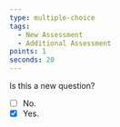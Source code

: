 ```yaml
---
type: multiple-choice
tags:
  - New Assessment
  - Additional Assessment
points: 1
seconds: 20
---
```

Is this a new question?

- [ ] No.
- [X] Yes.
